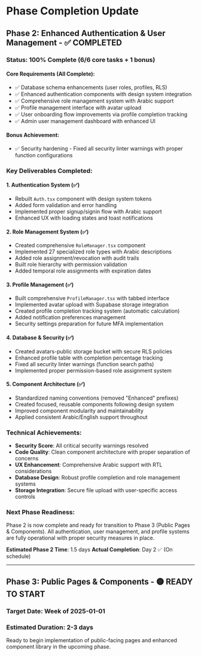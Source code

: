 # Phase Completion Update

## Phase 2: Enhanced Authentication & User Management - ✅ COMPLETED

### Status: 100% Complete (6/6 core tasks + 1 bonus)

#### Core Requirements (All Complete):
- ✅ Database schema enhancements (user roles, profiles, RLS)
- ✅ Enhanced authentication components with design system integration
- ✅ Comprehensive role management system with Arabic support
- ✅ Profile management interface with avatar upload
- ✅ User onboarding flow improvements via profile completion tracking
- ✅ Admin user management dashboard with enhanced UI

#### Bonus Achievement:
- ✅ Security hardening - Fixed all security linter warnings with proper function configurations

### Key Deliverables Completed:

#### 1. Authentication System (✅)
- Rebuilt `Auth.tsx` component with design system tokens
- Added form validation and error handling
- Implemented proper signup/signin flow with Arabic support
- Enhanced UX with loading states and toast notifications

#### 2. Role Management System (✅)
- Created comprehensive `RoleManager.tsx` component
- Implemented 27 specialized role types with Arabic descriptions
- Added role assignment/revocation with audit trails
- Built role hierarchy with permission validation
- Added temporal role assignments with expiration dates

#### 3. Profile Management (✅)
- Built comprehensive `ProfileManager.tsx` with tabbed interface
- Implemented avatar upload with Supabase storage integration
- Created profile completion tracking system (automatic calculation)
- Added notification preferences management
- Security settings preparation for future MFA implementation

#### 4. Database & Security (✅)
- Created avatars-public storage bucket with secure RLS policies
- Enhanced profile table with completion percentage tracking
- Fixed all security linter warnings (function search paths)
- Implemented proper permission-based role assignment system

#### 5. Component Architecture (✅)
- Standardized naming conventions (removed "Enhanced" prefixes)
- Created focused, reusable components following design system
- Improved component modularity and maintainability
- Applied consistent Arabic/English support throughout

### Technical Achievements:
- **Security Score**: All critical security warnings resolved
- **Code Quality**: Clean component architecture with proper separation of concerns
- **UX Enhancement**: Comprehensive Arabic support with RTL considerations
- **Database Design**: Robust profile completion and role management systems
- **Storage Integration**: Secure file upload with user-specific access controls

### Next Phase Readiness:
Phase 2 is now complete and ready for transition to Phase 3 (Public Pages & Components). All authentication, user management, and profile systems are fully operational with proper security measures in place.

**Estimated Phase 2 Time**: 1.5 days
**Actual Completion**: Day 2 ✅ (On schedule)

---

## Phase 3: Public Pages & Components - 🟡 READY TO START

### Target Date: Week of 2025-01-01
### Estimated Duration: 2-3 days

Ready to begin implementation of public-facing pages and enhanced component library in the upcoming phase.